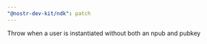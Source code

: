 ```yaml
---
"@nostr-dev-kit/ndk": patch
---
```


Throw when a user is instantiated without both an npub and pubkey
